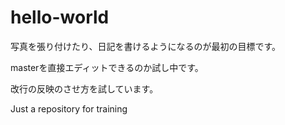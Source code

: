 # hello-world
写真を張り付けたり、日記を書けるようになるのが最初の目標です。

masterを直接エディットできるのか試し中です。

改行の反映のさせ方を試しています。

Just a repository for training
